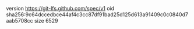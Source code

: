 version https://git-lfs.github.com/spec/v1
oid sha256:9c64dccedbce44af4c3cc87df91bad25d125d613a91409c0c0840d7aab5708cc
size 6529
